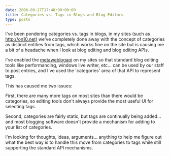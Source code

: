 ```yaml
---
date: 2006-09-27T17:48:00+00:00
title: Categories vs. Tags in Blogs and Blog Editors
type: posts
---
```



I've been pondering categories vs. tags in blogs, in my sites (such as <http://on10.net)> we've completely done away with the concept of categories as distinct entities from tags, which works fine on the site but is causing me a bit of a headache when I look at blog editing and blog editing APIs.

I've enabled the [metaweblogapi](http://www.xmlrpc.com/metaWeblogApi) on my sites so that standard blog editing tools like performancing, windows live writer, etc... can be used by our staff to post entries, and I've used the 'categories' area of that API to represent tags.

This has caused me two issues:

First, there are many more tags on most sites than there would be categories, so editing tools don't always provide the most useful UI for selecting tags.

Second, categories are fairly static, but tags are continually being added... and most blogging software doesn't provide a mechanism for adding to your list of categories.

I'm looking for thoughts, ideas, arguments... anything to help me figure out what the best way is to handle this move from categories to tags while still supporting the standard API mechanisms.
